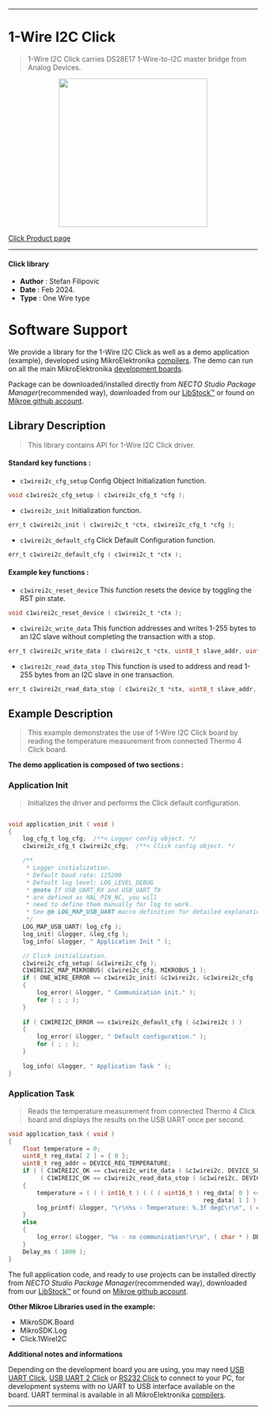 
---
# 1-Wire I2C Click

> 1-Wire I2C Click carries DS28E17 1-Wire-to-I2C master bridge from Analog Devices.

<p align="center">
  <img src="https://download.mikroe.com/images/click_for_ide/1wirei2c_click.png" height=300px>
</p>

[Click Product page](https://www.mikroe.com/1-wire-i2c-click)

---


#### Click library

- **Author**        : Stefan Filipovic
- **Date**          : Feb 2024.
- **Type**          : One Wire type


# Software Support

We provide a library for the 1-Wire I2C Click
as well as a demo application (example), developed using MikroElektronika
[compilers](https://www.mikroe.com/necto-studio).
The demo can run on all the main MikroElektronika [development boards](https://www.mikroe.com/development-boards).

Package can be downloaded/installed directly from *NECTO Studio Package Manager*(recommended way), downloaded from our [LibStock&trade;](https://libstock.mikroe.com) or found on [Mikroe github account](https://github.com/MikroElektronika/mikrosdk_click_v2/tree/master/clicks).

## Library Description

> This library contains API for 1-Wire I2C Click driver.

#### Standard key functions :

- `c1wirei2c_cfg_setup` Config Object Initialization function.
```c
void c1wirei2c_cfg_setup ( c1wirei2c_cfg_t *cfg );
```

- `c1wirei2c_init` Initialization function.
```c
err_t c1wirei2c_init ( c1wirei2c_t *ctx, c1wirei2c_cfg_t *cfg );
```

- `c1wirei2c_default_cfg` Click Default Configuration function.
```c
err_t c1wirei2c_default_cfg ( c1wirei2c_t *ctx );
```

#### Example key functions :

- `c1wirei2c_reset_device` This function resets the device by toggling the RST pin state.
```c
void c1wirei2c_reset_device ( c1wirei2c_t *ctx );
```

- `c1wirei2c_write_data` This function addresses and writes 1-255 bytes to an I2C slave without completing the transaction with a stop.
```c
err_t c1wirei2c_write_data ( c1wirei2c_t *ctx, uint8_t slave_addr, uint8_t *data_in, uint8_t len );
```

- `c1wirei2c_read_data_stop` This function is used to address and read 1-255 bytes from an I2C slave in one transaction.
```c
err_t c1wirei2c_read_data_stop ( c1wirei2c_t *ctx, uint8_t slave_addr, uint8_t *data_out, uint8_t len );
```

## Example Description

> This example demonstrates the use of 1-Wire I2C Click board by reading the temperature measurement from connected Thermo 4 Click board.

**The demo application is composed of two sections :**

### Application Init

> Initializes the driver and performs the Click default configuration.

```c

void application_init ( void )
{
    log_cfg_t log_cfg;  /**< Logger config object. */
    c1wirei2c_cfg_t c1wirei2c_cfg;  /**< Click config object. */

    /** 
     * Logger initialization.
     * Default baud rate: 115200
     * Default log level: LOG_LEVEL_DEBUG
     * @note If USB_UART_RX and USB_UART_TX 
     * are defined as HAL_PIN_NC, you will 
     * need to define them manually for log to work. 
     * See @b LOG_MAP_USB_UART macro definition for detailed explanation.
     */
    LOG_MAP_USB_UART( log_cfg );
    log_init( &logger, &log_cfg );
    log_info( &logger, " Application Init " );

    // Click initialization.
    c1wirei2c_cfg_setup( &c1wirei2c_cfg );
    C1WIREI2C_MAP_MIKROBUS( c1wirei2c_cfg, MIKROBUS_1 );
    if ( ONE_WIRE_ERROR == c1wirei2c_init( &c1wirei2c, &c1wirei2c_cfg ) ) 
    {
        log_error( &logger, " Communication init." );
        for ( ; ; );
    }
    
    if ( C1WIREI2C_ERROR == c1wirei2c_default_cfg ( &c1wirei2c ) )
    {
        log_error( &logger, " Default configuration." );
        for ( ; ; );
    }
    
    log_info( &logger, " Application Task " );
}

```

### Application Task

> Reads the temperature measurement from connected Thermo 4 Click board and displays the results on the USB UART once per second.

```c
void application_task ( void )
{
    float temperature = 0;
    uint8_t reg_data[ 2 ] = { 0 };
    uint8_t reg_addr = DEVICE_REG_TEMPERATURE;
    if ( ( C1WIREI2C_OK == c1wirei2c_write_data ( &c1wirei2c, DEVICE_SLAVE_ADDRESS, &reg_addr, 1 ) ) && 
         ( C1WIREI2C_OK == c1wirei2c_read_data_stop ( &c1wirei2c, DEVICE_SLAVE_ADDRESS, reg_data, 2 ) ) )
    {
        temperature = ( ( ( int16_t ) ( ( ( uint16_t ) reg_data[ 0 ] << 8 ) | 
                                                       reg_data[ 1 ] ) ) >> 5 ) * DEVICE_TEMPERATURE_RES;
        log_printf( &logger, "\r\n%s - Temperature: %.3f degC\r\n", ( char * ) DEVICE_NAME, temperature );
    }
    else
    {
        log_error( &logger, "%s - no communication!\r\n", ( char * ) DEVICE_NAME );
    }
    Delay_ms ( 1000 );
}
```

The full application code, and ready to use projects can be installed directly from *NECTO Studio Package Manager*(recommended way), downloaded from our [LibStock&trade;](https://libstock.mikroe.com) or found on [Mikroe github account](https://github.com/MikroElektronika/mikrosdk_click_v2/tree/master/clicks).

**Other Mikroe Libraries used in the example:**

- MikroSDK.Board
- MikroSDK.Log
- Click.1WireI2C

**Additional notes and informations**

Depending on the development board you are using, you may need
[USB UART Click](https://www.mikroe.com/usb-uart-click),
[USB UART 2 Click](https://www.mikroe.com/usb-uart-2-click) or
[RS232 Click](https://www.mikroe.com/rs232-click) to connect to your PC, for
development systems with no UART to USB interface available on the board. UART
terminal is available in all MikroElektronika
[compilers](https://shop.mikroe.com/compilers).

---
